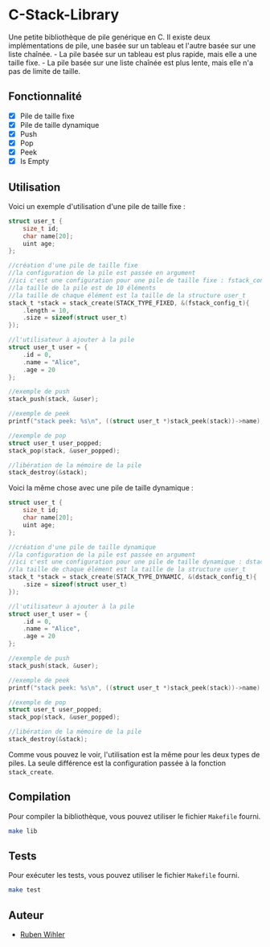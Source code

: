# C-Stack-Library

Une petite bibliothèque de pile genérique en C.
Il existe deux implémentations de pile, une basée sur un tableau et l'autre basée sur une liste chaînée.
    - La pile basée sur un tableau est plus rapide, mais elle a une taille fixe.
    - La pile basée sur une liste chaînée est plus lente, mais elle n'a pas de limite de taille.

## Fonctionnalité

- [x] Pile de taille fixe
- [x] Pile de taille dynamique
- [x] Push
- [x] Pop
- [x] Peek
- [x] Is Empty

## Utilisation

Voici un exemple d'utilisation d'une pile de taille fixe :

```c
struct user_t {
    size_t id;
    char name[20];
    uint age;
};

//création d'une pile de taille fixe
//la configuration de la pile est passée en argument
//ici c'est une configuration pour une pile de taille fixe : fstack_config_t
//la taille de la pile est de 10 éléments
//la taille de chaque élément est la taille de la structure user_t
stack_t *stack = stack_create(STACK_TYPE_FIXED, &(fstack_config_t){
    .length = 10, 
    .size = sizeof(struct user_t)
});

//l'utilisateur à ajouter à la pile
struct user_t user = {
    .id = 0,
    .name = "Alice",
    .age = 20
};

//exemple de push
stack_push(stack, &user);

//exemple de peek
printf("stack peek: %s\n", ((struct user_t *)stack_peek(stack))->name);

//exemple de pop
struct user_t user_popped;
stack_pop(stack, &user_popped);

//libération de la mémoire de la pile
stack_destroy(&stack);

```

Voici la même chose avec une pile de taille dynamique :

```c
struct user_t {
    size_t id;
    char name[20];
    uint age;
};

//création d'une pile de taille dynamique
//la configuration de la pile est passée en argument
//ici c'est une configuration pour une pile de taille dynamique : dstack_config_t
//la taille de chaque élément est la taille de la structure user_t
stack_t *stack = stack_create(STACK_TYPE_DYNAMIC, &(dstack_config_t){
    .size = sizeof(struct user_t)
});

//l'utilisateur à ajouter à la pile
struct user_t user = {
    .id = 0,
    .name = "Alice",
    .age = 20
};

//exemple de push
stack_push(stack, &user);

//exemple de peek
printf("stack peek: %s\n", ((struct user_t *)stack_peek(stack))->name);

//exemple de pop
struct user_t user_popped;
stack_pop(stack, &user_popped);

//libération de la mémoire de la pile
stack_destroy(&stack);
```

Comme vous pouvez le voir, l'utilisation est la même pour les deux types de piles.
La seule différence est la configuration passée à la fonction `stack_create`.

## Compilation

Pour compiler la bibliothèque, vous pouvez utiliser le fichier `Makefile` fourni.

```bash
make lib
```

## Tests

Pour exécuter les tests, vous pouvez utiliser le fichier `Makefile` fourni.

```bash
make test
```

## Auteur

- [Ruben Wihler](https://github.com/RubenWihler)
